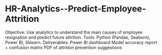 # HR-Analytics--Predict-Employee-Attrition
Objective: Use analytics to understand the main causes of employee resignation and predict future attrition. Tools: Python (Pandas, Seaborn), Power BI, Sklearn. Deliverables: Power BI dashboard Model accuracy report + confusion matrix PDF of attrition prevention suggestions
